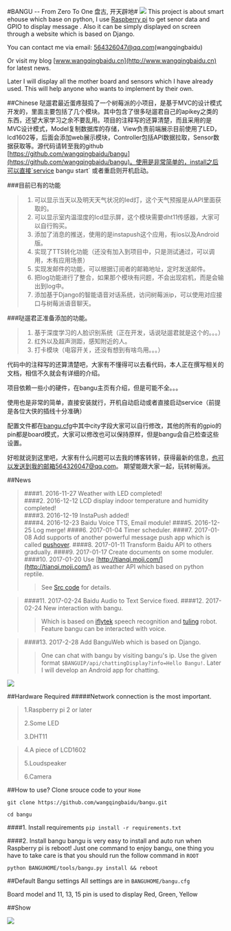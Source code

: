 #BANGU -- From Zero To One   盘古, 开天辟地#
![](http://i.imgur.com/aFFeNV6.jpg)
This project is about smart ehouse which base on python, I use [Raspberry pi](https://www.raspberrypi.org/) to get senor data and GPIO to display message . Also it can be simply displayed on screen through a website which is based on Django.

You can contact me via email: 564326047@qq.com(wangqingbaidu) 

Or visit my blog  [www.wangqingbaidu.cn](http://www.wangqingbaidu.cn) for latest news.

Later I will display all the mother board and sensors which I have already used. This will help anyone who wants to implement by their own.

##Chinese
哒遛君最近蛋疼鼓捣了一个树莓派的小项目，是基于MVC的设计模式开发的，里面主要包括了几个模块。其中包含了很多哒遛君自己的apikey之类的东西，还望大家学习之余不要乱用。项目的注释写的还算清楚，而且采用的是MVC设计模式，Model复制数据库的存储，View负责前端展示目前使用了LED，lcd1602等，后面会添加web展示模块，Controller包括API数据拉取，Sensor数据获取等。源代码请转至我的github [https://github.com/wangqingbaidu/bangu](https://github.com/wangqingbaidu/bangu)。使用是非常简单的，install之后可以直接`service bangu start` 或者重启则开机启动。

###目前已有的功能
>1. 可以显示当天以及明天天气状况的led灯，这个天气预报是从API里面获取的。 
>2. 可以显示室内温湿度的lcd显示屏，这个模块需要dht11传感器，大家可以自行购买。 
>3. 添加了消息的推送，使用的是instapush这个应用，有ios以及Android版。 
>4. 实现了TTS转化功能（还没有加入到项目中，只是测试通过，可以调用，木有应用场景） 
>5. 实现发邮件的功能，可以根据订阅者的邮箱地址，定时发送邮件。 
>6. 把log功能进行了整合，如果那个模块有问题，不会出现宕机，而是会输出到log中。
>7. 添加基于Django的智能语音对话系统，访问树莓派ip，可以使用对应接口与树莓派语音聊天。

###哒遛君正准备添加的功能。
>1. 基于深度学习的人脸识别系统（正在开发，话说哒遛君就是这个的。。。） 
>2. 红外以及超声测距，感知附近的人。 
>3. 打卡模块（电容开关，还没有想到有啥鸟用。。。）

代码中的注释写的还算清楚吧，大家有不懂得可以去看代码，本人正在撰写相关的文档，相信不久就会有详细的介绍。 

项目依赖一些小的硬件，在bangu主页有介绍，但是可能不全。。。
 
使用也是非常的简单，直接安装就行，开机自动启动或者直接启动service（前提是各位大侠的插线十分准确）

配置文件都在[bangu.cfg](https://github.com/wangqingbaidu/bangu/blob/master/bangu.cfg)中其中city字段大家可以自行修改，其他的所有的gpio的pin都是board模式，大家可以修改也可以保持原样，但是bangu会自己检查这些设置。

好啦就说到这里吧，大家有什么问题可以去我的博客转转，获得最新的信息，也可以发送到我的邮箱564326047@qq.com。
期望能跟大家一起，玩转树莓派。

##News
>####1.	2016-11-27 Weather with LED completed!                                                          
>####2.	2016-12-12 LCD display indoor temperature and humidity completed!          
>####3.	2016-12-19 InstaPush added!   
>####4.	2016-12-23 Baidu Voice TTS,  Email module!
>####5.	2016-12-25 Log merge!
>####6.	2017-01-04 Timer scheduler.
>####7. 	2017-01-08 Add supports of another powerful message push app which is called [pushover](https://pushover.net/).
>####8.	2017-01-11 Transform Baidu API to others gradually.
>####9.	2017-01-17 Create documents on some moduler.
>####10. 2017-01-20 Use [http://tianqi.moji.com/](http://tianqi.moji.com/) as weather API which based on python reptile.   
>> See [Src code](https://github.com/wangqingbaidu/bangu/blob/master/utils/WeatherAPI.py) for details.

>####11. 2017-02-24 Baidu Audio to Text Service fixed.
>####12. 2017-02-24 New interaction with bangu.
>>Which is based on  [iflytek](http://www.xfyun.cn/) speech recognition and [tuling](http://www.tuling123.com/) robot. Feature bangu can be interacted  with voice.

>####13.  2017-2-28 Add BanguWeb which is based on Django.
>>One can chat with bangu by visiting bangu's ip. Use the given format  `$BANGUIP/api/chattingDisplay?info=Hello Bangu!`. Later I will develop an Android app for chatting.

![](http://i.imgur.com/30cNz9i.png)

##Hardware Required
#####Network connection is the most important.

>1.Raspberry pi 2 or later
>
>2.Some LED
>
>3.DHT11

>4.A piece of LCD1602
> 
>5.Loudspeaker
>
>6.Camera


##How to use?
Clone srouce code to your `Home`

`git clone https://github.com/wangqingbaidu/bangu.git`

`cd bangu`

####1. Install requirements
`pip install -r requirements.txt`

####2. Install bangu
bangu is very easy to install and auto run when Raspberry pi is reboot! Just one command to enjoy bangu, one thing you have to take care is that you should run the follow command in  `ROOT`

`python BANGUHOME/tools/bangu.py install && reboot`

##Default Bangu settings
All settings are in `BANGUHOME/bangu.cfg`

Board model and 11, 13, 15 pin is used to display Red, Green, Yellow

##Show


![](http://i.imgur.com/iKfpfMk.jpg)

